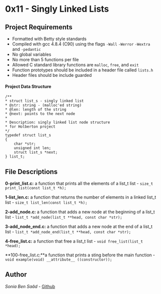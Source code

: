 # 0x11 - Singly Linked Lists
## Project Requirements
- Formatted with Betty style standards
- Compiled with gcc 4.8.4 (C90) using the flags `-Wall` `-Werror` `-Wextra` and `-pedantic`
- No global variables
- No more than 5 functions per file
- Allowed C standard library functions are `malloc`, `free`, and `exit`
- Function prototypes should be included in a header file called `lists.h`
- Header files should be include guarded

#### Project Data Structure
	/**
	* struct list_s - singly linked list
	* @str: string - (malloc'ed string)
	* @len: length of the string
	* @next: points to the next node
	*
	* Description: singly linked list node structure
	* for Holberton project
	*/
	typedef struct list_s
	{
		char *str;
		unsigned int len;
		struct list_s *next;
	} list_t;

## File Descriptions
**0-print_list.c:** a function that prints all the elements of a list_t list -
`size_t print_list(const list_t *h);`

**1-list_len.c:** a function that returns the number of elements in a linked list_t list - `size_t list_len(const list_t *h);`

**2-add_node.c:** a function that adds a new node at the beginning of a list_t list - `list_t *add_node(list_t **head, const char *str);`

**3-add_node_end.c:** a function that adds a new node at the end of a list_t list - `list_t *add_node_end(list_t **head, const char *str);`

**4-free_list.c:** a function that free a list_t list - `void free_list(list_t *head);`

**100-free_list.c:**a function that prints a sting before the main function - `void example(void) __attribute__ ((constructor));`

## Author
*Sonia Ben Saâd* - [Github](https://github.com/Soniabensaad)

